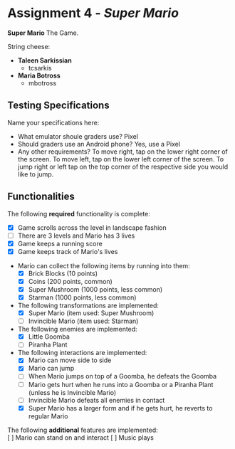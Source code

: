 # Assignment 4 - *Super Mario*

**Super Mario** The Game.

String cheese:
* **Taleen Sarkissian**
  - tcsarkis
* **Maria Botross**
  - mbotross

## Testing Specifications
Name your specifications here:
* What emulator shoule graders use? Pixel
* Should graders use an Android phone? Yes, use a Pixel
* Any other requirements? To move right, tap on the lower right corner of the screen. To move left, tap on the lower left corner of the screen. To jump right or left tap on the top corner of the respective side you would like to jump.

## Functionalities
[//]: # (Write [x] to mark off what was accomplished.<br/>)
The following **required** functionality is complete:

* [x] Game scrolls across the level in landscape fashion
* [ ] There are 3 levels and Mario has 3 lives
* [x] Game keeps a running score 
* [x] Game keeps track of Mario's lives
* Mario can collect the following items by running into them: 
	- [x] Brick Blocks (10 points)
	- [x] Coins (200 points, common)
	- [x] Super Mushroom (1000 points, less common)
	- [x] Starman (1000 points, less common)
* The following transformations are implemented: 
	- [x] Super Mario (item used: Super Mushroom)
	- [ ] Invincible Mario (item used: Starman) 
* The following enemies are implemented: 
	- [x] Little Goomba
	- [ ] Piranha Plant
* The following interactions are implemented: 
   - [x] Mario can move side to side
   - [x] Mario can jump
   - [ ] When Mario jumps on top of a Goomba, he defeats the Goomba
   - [ ] Mario gets hurt when he runs into a Goomba or a Piranha Plant (unless he is Invincible Mario)
   - [ ] Invincible Mario defeats all enemies in contact
   - [x] Super Mario has a larger form and if he gets hurt, he reverts to regular Mario

[//]: # (* [ ] Got any features?)
The following **additional** features are implemented:<br/>
[ ] Mario can stand on and interact 
[ ] Music plays
